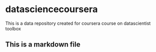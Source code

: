 datasciencecoursera
===================

This is a data repository created for coursera course on datascientist toolbox

## This is a markdown file
